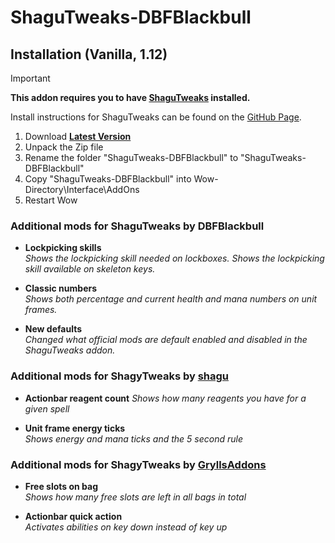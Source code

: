# ShaguTweaks-DBFBlackbull

## Installation (Vanilla, 1.12)

> [!IMPORTANT]
>
> **This addon requires you to have [ShaguTweaks](https://github.com/shagu/ShaguTweaks) installed.**
>
> Install instructions for ShaguTweaks can be found on the [GitHub Page](https://github.com/shagu/ShaguTweaks).

1. Download **[Latest Version](https://github.com/shagu/ShaguTweaks-template/archive/master.zip)**
2. Unpack the Zip file
3. Rename the folder "ShaguTweaks-DBFBlackbull" to "ShaguTweaks-DBFBlackbull"
4. Copy "ShaguTweaks-DBFBlackbull" into Wow-Directory\Interface\AddOns
5. Restart Wow

### Additional mods for ShaguTweaks by DBFBlackbull

- **Lockpicking skills**  
  *Shows the lockpicking skill needed on lockboxes. Shows the lockpicking skill available on skeleton keys.*


- **Classic numbers**  
  *Shows both percentage and current health and mana numbers on unit frames.*


- **New defaults**  
  *Changed what official mods are default enabled and disabled in the ShaguTweaks addon.*

### Additional mods for ShagyTweaks by [shagu](https://github.com/shagu/ShaguTweaks-extras)

- **Actionbar reagent count**
  *Shows how many reagents you have for a given spell*


- **Unit frame energy ticks**  
  *Shows energy and mana ticks and the 5 second rule*

### Additional mods for ShagyTweaks by [GryllsAddons](https://github.com/GryllsAddons/ShaguTweaks-mods)

- **Free slots on bag**  
  *Shows how many free slots are left in all bags in total*


- **Actionbar quick action**  
  *Activates abilities on key down instead of key up*
